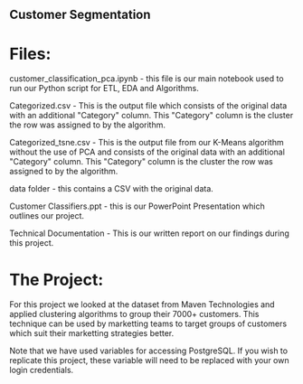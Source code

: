 ## Customer Segmentation

# Files:

customer_classification_pca.ipynb - this file is our main notebook used to run our Python script for ETL, EDA and Algorithms.

Categorized.csv - This is the output file which consists of the original data with an additional "Category" column. This "Category" column is the cluster the row was assigned to by the algorithm.

Categorized_tsne.csv - This is the output file from our K-Means algorithm without the use of PCA and consists of the original data with an additional "Category" column. This "Category" column is the cluster the row was assigned to by the algorithm.

data folder - this contains a CSV with the original data.

Customer Classifiers.ppt - this is our PowerPoint Presentation which outlines our project.

Technical Documentation - This is our written report on our findings during this project.


# The Project:

For this project we looked at the dataset from Maven Technologies and applied clustering algorithms to group their 7000+ customers. This technique can be used by marketting teams to target groups of customers which suit their marketting strategies better.



Note that we have used variables for accessing PostgreSQL. If you wish to replicate this project, these variable will need to be replaced with your own login credentials.